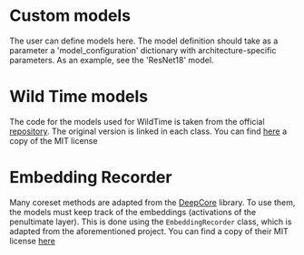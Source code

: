 # Custom models

The user can define models here. The model definition should take as a parameter a 'model_configuration' dictionary with architecture-specific parameters. As an example, see the 'ResNet18' model.

# Wild Time models

The code for the models used for WildTime is taken from the official [repository](https://github.com/huaxiuyao/Wild-Time).
The original version is linked in each class.
You can find [here](https://raw.githubusercontent.com/huaxiuyao/Wild-Time/main/LICENSE) a copy of the MIT license

# Embedding Recorder

Many coreset methods are adapted from the [DeepCore](https://github.com/PatrickZH/DeepCore/) library. To use them, the models must keep track of the embeddings (activations of the penultimate layer). This is
done using the `EmbeddingRecorder` class, which is adapted from the aforementioned project.
You can find a copy of their MIT license [here](https://raw.githubusercontent.com/PatrickZH/DeepCore/main/LICENSE.md)
